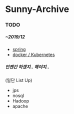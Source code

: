 # Sunny-Archive

### TODO 

 ##### ~2019/12 
 * [spring](https://github.com/youngsunWoo/sunny-archive/tree/master/spring%26web)
 * [docker / Kubernetes](https://github.com/youngsunWoo/sunny-archive/tree/master/docker%26kuKubernetes)
 
 ##### 언젠간 하겠지.. 해야지..  
 (일단 List Up)
 * jps
 * nosql
 * Hadoop
 * apache
